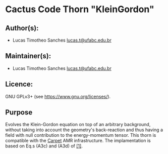 # Cactus Code Thorn "KleinGordon"
## Author(s):
* Lucas Timotheo Sanches <lucas.t@ufabc.edu.br>

## Maintainer(s):
* Lucas Timotheo Sanches <lucas.t@ufabc.edu.br>

## Licence:
GNU GPLv3+ (see <https://www.gnu.org/licenses/>).

## Purpose
Evolves the Klein-Gordon equation on top of an arbitrary background, without taking into account the geometry's back-reaction and thus having a field with null contribution to the energy-momentum tensor. This thorn is compatible with the [Carpet](https://bitbucket.org/eschnett/carpet/src/master/) AMR infrastructure. The implamentation is based on Eq.s (A3c) and (A3d) of [[1]](https://arxiv.org/pdf/1709.06118.pdf).
